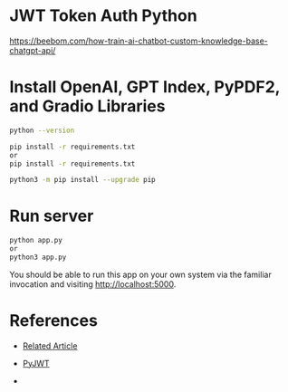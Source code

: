 # JWT Token Auth Python

https://beebom.com/how-train-ai-chatbot-custom-knowledge-base-chatgpt-api/

# Install OpenAI, GPT Index, PyPDF2, and Gradio Libraries

```sh
python --version

pip install -r requirements.txt
or
pip install -r requirements.txt

python3 -m pip install --upgrade pip
```

# Run server

```sh
python app.py
or
python3 app.py
```

You should be able to run this app on your own system via the familiar invocation and visiting [http://localhost:5000](http://localhost:5000).

# References

- [Related Article](https://beebom.com/how-train-ai-chatbot-custom-knowledge-base-chatgpt-api/)

- [PyJWT](https://beebom.com/category/tech/)

- [](https://platform.openai.com/account/usage)